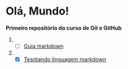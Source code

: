 # Olá, Mundo!
 **Primeiro repositório do curso de Git e GitHub**


1. - [ ] [Guia markdown](https://github.com/gustavoguanabara/git-github/blob/master/manuais-PDF/guia-markdown.pdf)

2. - [x] [Tesntando linguagem markdown](https://github.com/SilasPDJ/Ola-Mundo/issues/1)
